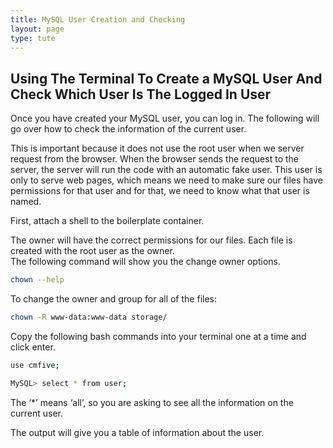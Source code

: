 ```yaml
---
title: MySQL User Creation and Checking
layout: page
type: tute
---
```


## Using The Terminal To Create a MySQL User And Check Which User Is The Logged In User

<!--Creatiny MySQL user-->

Once you have created your MySQL user, you can log in. The following will go over how to check the information of the current user.

This is important because it does not use the root user when we server request from the browser. When the browser sends the request to the server, the server will run the code with an automatic fake user. This user is only to serve web pages, which means we need to make sure our files have permissions for that user and for that, we need to know what that user is named.

First, attach a shell to the boilerplate container.

The owner will have the correct permissions for our files. Each file is created with the root user as the owner.<br>
The following command will show you the change owner options.
```bash
chown --help
```
To change the owner and group for all of the files:
```bash
chown -R www-data:www-data storage/
```

Copy the following bash commands into your terminal one at a time and click enter.

```bash
use cmfive;
```

```bash
MySQL> select * from user;
```

The ‘*’ means ‘all’, so you are asking to see all the information on the current user. 

The output will give you a table of information about the user. 